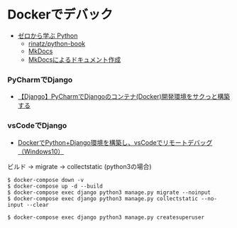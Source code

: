 Dockerでデバック
===

* [ゼロから学ぶ Python](https://rinatz.github.io/python-book/)
    * [rinatz/python-book](https://github.com/rinatz/python-book/tree/master/docs)
    * [MkDocs](https://www.mkdocs.org/)
    * [MkDocsによるドキュメント作成](https://zenn.dev/mebiusbox/articles/81d977a72cee01)

### PyCharmでDjango
* [【Django】PyCharmでDjangoのコンテナ(Docker)開発環境をサクっと構築する]()

### vsCodeでDjango
* [DockerでPython+Django環境を構築し、vsCodeでリモートデバッグ（Windows10） ](http://www.tmckn.com/wp/docker-python-django-vscode-windows10/)

ビルド -> migrate -> collectstatic (python3の場合)
```
$ docker-compose down -v
$ docker-compose up -d --build
$ docker-compose exec django python3 manage.py migrate --noinput
$ docker-compose exec django python3 manage.py collectstatic --no-input --clear

$ docker-compose exec django python3 manage.py createsuperuser

```
